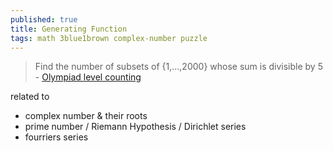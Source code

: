 ```yaml
---
published: true
title: Generating Function
tags: math 3blue1brown complex-number puzzle
---
```

> Find the number of subsets of {1,...,2000} whose sum is divisible by 5 - [Olympiad level counting ](https://www.youtube.com/watch?v=bOXCLR3Wric)

related to
- complex number & their roots
- prime number / Riemann Hypothesis / Dirichlet series
- fourriers series

